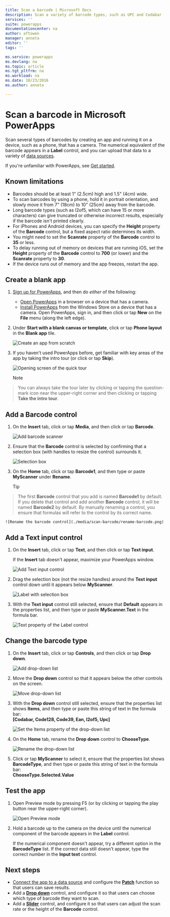 ```yaml
---
title: Scan a barcode | Microsoft Docs
description: Scan a variety of barcode types, such as UPC and Codabar
services: ''
suite: powerapps
documentationcenter: na
author: aftowen
manager: anneta
editor: ''
tags: ''

ms.service: powerapps
ms.devlang: na
ms.topic: article
ms.tgt_pltfrm: na
ms.workload: na
ms.date: 10/23/2016
ms.author: anneta

---
```

# Scan a barcode in Microsoft PowerApps
Scan several types of barcodes by creating an app and running it on a device, such as a phone, that has a camera. The numerical equivalent of the barcode appears in a **Label** control, and you can upload that data to a variety of [data sources](connections-list.md).

If you're unfamiliar with PowerApps, see [Get started](getting-started.md).

## Known limitations
* Barcodes should be at least 1" (2.5cm) high and 1.5" (4cm) wide.
* To scan barcodes by using a phone, hold it in portrait orientation, and slowly move it from 7" (18cm) to 10" (25cm) away from the barcode.
* Long barcode types (such as I2of5, which can have 15 or more characters) can give truncated or otherwise incorrect results, especially if the barcode isn't printed clearly.
* For iPhones and Android devices, you can specify the **Height** property of the **Barcode** control, but a fixed aspect ratio determines its width.
* You might need to set the **Scanrate** property of the **Barcode** control to **35** or less.
* To delay running out of memory on devices that are running iOS, set the **Height** property of the **Barcode** control to **700** (or lower) and the **Scanrate** property to **30**.
* If the device runs out of memory and the app freezes, restart the app.

## Create a blank app
1. [Sign up for PowerApps](signup-for-powerapps.md), and then do *either* of the following:

   * [Open PowerApps](https://create.powerapps.com/api/start) in a browser on a device that has a camera.
   * [Install PowerApps](http://aka.ms/powerappsinstall) from the Windows Store on a device that has a camera. Open PowerApps, sign in, and then click or tap **New** on the **File** menu (along the left edge).

2. Under **Start with a blank canvas or template**, click or tap **Phone layout** in the **Blank app** tile.

    ![Create an app from scratch](./media/scan-barcode/create-from-blank.png)

3. If you haven't used PowerApps before, get familiar with key areas of the app by taking the intro tour (or click or tap **Skip**).

    ![Opening screen of the quick tour](./media/scan-barcode/quick-tour.png)

    > [!NOTE]
> You can always take the tour later by clicking or tapping the question-mark icon near the upper-right corner and then clicking or tapping **Take the intro tour**.

## Add a Barcode control
1. On the **Insert** tab, click or tap **Media**, and then click or tap **Barcode**.

    ![Add barcode scanner](./media/scan-barcode/add-scanner.png)

2. Ensure that the **Barcode** control is selected by confirming that a selection box (with handles to resize the control) surrounds it.

    ![Selection box](./media/scan-barcode/selection-box.png)

3. On the **Home** tab, click or tap **Barcode1**, and then type or paste **MyScanner** under **Rename**.

    > [!TIP]
> The first **Barcode** control that you add is named **Barcode1** by default. If you delete that control and add another **Barcode** control, it will be named **Barcode2** by default. By manually renaming a control, you ensure that formulas will refer to the control by its correct name.

    ![Rename the barcode control](./media/scan-barcode/rename-barcode.png)

## Add a Text input control
1. On the **Insert** tab, click or tap **Text**, and then click or tap **Text input**.

    If the **Insert** tab doesn't appear, maximize your PowerApps window.

    ![Add Text input control](./media/scan-barcode/add-text-input.png)

2. Drag the selection box (not the resize handles) around the **Text input** control down until it appears below **MyScanner**.

    ![Label with selection box](./media/scan-barcode/move-input-text.png)

3. With the **Text input** control still selected, ensure that **Default** appears in the properties list, and then type or paste **MyScanner.Text** in the formula bar.

    ![Text property of the Label control](./media/scan-barcode/default-text.png)

## Change the barcode type
1. On the **Insert** tab, click or tap **Controls**, and then click or tap **Drop down**.

    ![Add drop-down list](./media/scan-barcode/insert-dropdown.png)

2. Move the **Drop down** control so that it appears below the other controls on the screen.

    ![Move drop-down list](./media/scan-barcode/move-dropdown.png)

3. With the **Drop down** control still selected, ensure that the properties list shows **Items**, and then type or paste this string of text in the formula bar:<br>
    **[Codabar, Code128, Code39, Ean, I2of5, Upc]**

    ![Set the Items property of the drop-down list](./media/scan-barcode/items-property.png)

4. On the **Home** tab, rename the **Drop down** control to **ChooseType**.

    ![Rename the drop-down list](./media/scan-barcode/rename-dropdown.png)

5. Click or tap **MyScanner** to select it, ensure that the properties list shows **BarcodeType**, and then type or paste this string of text in the formula bar:<br>
    **ChooseType.Selected.Value**

## Test the app
1. Open Preview mode by pressing F5 (or by clicking or tapping the play button near the upper-right corner).

    ![Open Preview mode](./media/scan-barcode/open-preview.png)

2. Hold a barcode up to the camera on the device until the numerical component of the barcode appears in the **Label** control.

    If the numerical component doesn't appear, try a different option in the **BarcodeType** list. If the correct data still doesn't appear, type the correct number in the **Input text** control.

## Next steps
* [Connect the app to a data source](add-data-connection.md) and configure the **[Patch](functions/function-patch.md)** function so that users can save results.
* Add a **[Drop down](controls/control-drop-down.md)** control, and configure it so that users can choose which type of barcode they want to scan.
* Add a **[Slider](controls/control-slider.md)** control, and configure it so that users can adjust the scan rate or the height of the **Barcode** control.
